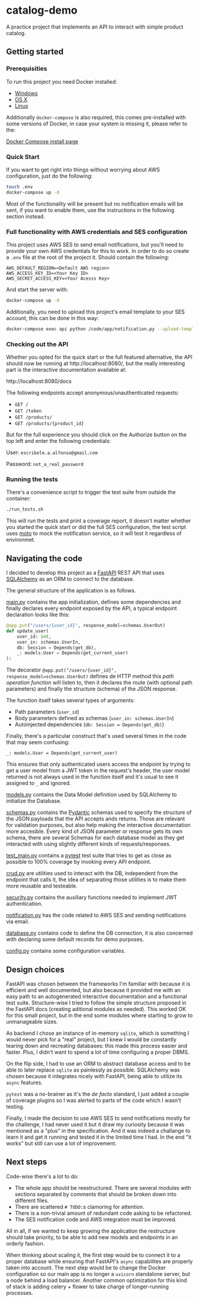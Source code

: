 # catalog-demo
A practice project that implements an API to interact with simple product catalog.

## Getting started

### Prerequisities

To run this project you need Docker installed:

* [Windows](https://docs.docker.com/windows/started)
* [OS X](https://docs.docker.com/mac/started/)
* [Linux](https://docs.docker.com/engine/install/)

Additionally `docker-compose` is also required, this comes pre-installed with some 
versions of Docker, in case your system is missing it, please refer to the:

[Docker Compose install page](https://docs.docker.com/compose/install/)


### Quick Start

If you want to get right into things without worrying about AWS configuration, just do the following:


```bash
touch .env
docker-compose up -d
```

Most of the functionality will be present but no notification emails will be sent, if you want to enable them, use the instructions
in the following section instead.


### Full functionality with AWS credentials and SES configuration

This project uses AWS SES to send email notifications, but you'll need to provide your own 
AWS credentials for this to work. In order to do so create a `.env` file at the root of
the project it. Should contain the following:

```
AWS_DEFAULT_REGION=<Default AWS region>
AWS_ACCESS_KEY_ID=<Your Key ID>
AWS_SECRET_ACCESS_KEY=<Your Acesss Key>
```

And start the server with:

```bash
docker-compose up -d
```

Additionally, you need to upload this project's email template to your SES account, this can be done in this way:

```bash
docker-compose exec api python /code/app/notification.py --upload-template
```

### Checking out the API

Whether you opted for the quick start or the full featured alternative, the API should now be running at http://localhost:8080/, but the really interesting part is the interactive documentation available at:

http://localhost:8080/docs

The following endpoints accept anonymous/unauthenticated requests:

* `GET /`
* `GET /token`
* `GET /products/`
* `GET /products/{product_id}`

But for the full experience you should click on the Authorize button on the top left and enter the following credentials:

User: `escribele.a.alfonso@gmail.com`

Password: `not_a_real_password`

### Running the tests

There's a convenience script to trigger the test suite from outside the container:

```bash
./run_tests.sh
```

This will run the tests and print a coverage report, it doesn't matter whether you started the quick start or did the full SES configuration,
the test script uses [moto](http://docs.getmoto.org/en/latest/) to mock the notification service,
so it will test it regardless of environmet.

## Navigating the code

I decided to develop this project as a [FastAPI](https://fastapi.tiangolo.com/) REST API that uses
[SQLAlchemy](https://docs.sqlalchemy.org) as an ORM to connect to the database.

The general structure of the application is as follows.

[main.py](app/main.py) contains the app initialization, defines some dependencies and finally declares every endpoint exposed by the API,
a typical endpoint declaration looks like this:

```python
@app.put("/users/{user_id}", response_model=schemas.UserOut)
def update_user(
    user_id: int,
    user_in: schemas.UserIn,
    db: Session = Depends(get_db),
    _: models.User = Depends(get_current_user)
):
```

The decorator `@app.put("/users/{user_id}", response_model=schemas.UserOut)` defines de HTTP method this _path operation function_ will listen to, 
then it declares the route (with optional path parameters) and finally the structure (schema) of the JSON response.

The function itself takes several types of arguments:

* Path parameters (`user_id`)
* Body parameters defined as schemas (`user_in: schemas.UserIn`)
* Autoinjected dependencies (`db: Session = Depends(get_db)`)

Finally, there's a particular construct that's used several times in the code that may seem confusing:

```
_: models.User = Depends(get_current_user)
```

This ensures that only authenticated users access the endpoint by trying to get a user model
from a JWT token in the request's header, the user model returned is not always used in the function
itself and it's usual to see it assigned to `_` and ignored.

[models.py](app/models.py) contains the Data Model definition used by SQLAlchemy to initialize the Database.

[schemas.py](app/schemas.py) contains the [Pydantic](https://pydantic-docs.helpmanual.io/) schemas used to specify 
the structure of the JSON payloads that the API accepts ands returns. Those are relevant for validation purposes,
but also help making the interactive documentation more accesible. Every kind of JSON parameter or response gets
its own schema, there are several Schemas for each database model as they get interacted with using slightly different kinds
of requests/responses.

[test_main.py](app/test_main.py) contains a [pytest](https://docs.pytest.org/en/6.2.x/) test suite that tries to get as close as possible
to 100% coverage by invoking every API endpoint.

[crud.py](app/crud.py) are utilities used to interact with the DB, independent from the endpoint that calls it, the idea of 
separating those utilities is to make them more reusable and testeable.

[security.py](app/security.py) contains the auxiliary functions needed to implement JWT authentication.

[notification.py](app/notification.py) has the code related to AWS SES and sending notifications via email.

[database.py](app/database.py) contains code to define the DB connection, it is also concerned with declaring some default records for demo purposes.

[config.py](app/config.py) contains some configuration variables.


## Design choices

FastAPI was chosen between the frameworks I'm familiar with because it is efficient and well documented, but also because it provided me 
with an easy path to an autogenerated interactive documentation and a functional test suite. Structure-wise I tried
to follow the simple structure proposed in the FastAPI docs (creating aditional modules as needed). This worked OK for this small project, but 
in the end some modules where starting to grow to unmanageable sizes.

As backend I chose an instance of in-memory `sqlite`, which is something I would never pick for a "real" project, but I knew I would be
constantly tearing down and recreating databases: this made this process easier and faster.
Plus, I didn't want to spend a lot of time configuring a proper DBMS.

On the flip side, I had to use an ORM to abstract database access and to be able to later replace `sqlite` as painlessly as possible.
SQLAlchemy was chosen because it integrates nicely with FastAPI, being able to utilize its `async` features.

`pytest` was a no-brainer as it's the _de facto_ standard, I just added a couple of coverage plugins so I was alerted 
to parts of the code which I wasn't testing.

Finally, I made the decision to use AWS SES to send notifications mostly for the challenge, I had never used it 
but it draw my curiosity because it was mentioned as a "plus" in the specification. And it was indeed a challange to
learn it and get it running and tested it in the limited time I had. In the end "it works" but still can use a lot of improvement.


## Next steps

Code-wise there's a lot to do:

* The whole app should be reestructured. There are several modules with sections separated by comments that should be broken down into different files.
* There are scattered `# TODO:`s clamoring for attention.
* There is a non-trivial amount of redundant code asking to be refactored.
* The SES notification code and AWS integration must be improved.

All in all, if we wanted to keep growing the application the restructure should take priority, to be able to add new models and endpoints in an
orderly fashion.

When thinking about scaling it, the first step would be to connect it to a proper database while ensuring that FastAPI's `async` capabilites
are properly taken into account. The next step would be to change the Docker configuration so our main app is no longer a `uvicorn` standalone server,
but a node behind a load balancer. Another common optimization for this kind of stack is adding celery + flower to take charge of longer-running
processes.
